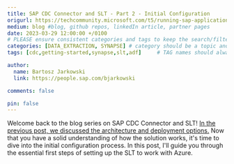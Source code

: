 ```yaml
---
title: SAP CDC Connector and SLT - Part 2 - Initial Configuration
origurl: https://techcommunity.microsoft.com/t5/running-sap-applications-on-the/sap-cdc-connector-and-slt-part-2-initial-configuration/ba-p/3780884
medium: blog #blog, github repos, linkedIn article, partner pages
date: 2023-03-29 12:00:00 +/0100
# PLEASE ensure consistent categories and tags to keep the search/filtering meaningful!
categories: [DATA_EXTRACTION, SYNAPSE] # category should be a topic and sub-category primary product
tags: [cdc,getting-started,synapse,slt,adf]     # TAG names should always be lowercase

author:
  name: Bartosz Jarkowski
  link: https://people.sap.com/bjarkowski

comments: false

pin: false
---
```

Welcome back to the blog series on SAP CDC Connector and SLT! [In the previous post, we discussed the architecture and deployment options.](https://techcommunity.microsoft.com/t5/running-sap-applications-on-the/sap-cdc-connector-and-slt-part-1-overview-and-architecture/ba-p/3775190) Now that you have a solid understanding of how the solution works, it's time to dive into the initial configuration process. In this post, I'll guide you through the essential first steps of setting up the SLT to work with Azure.
